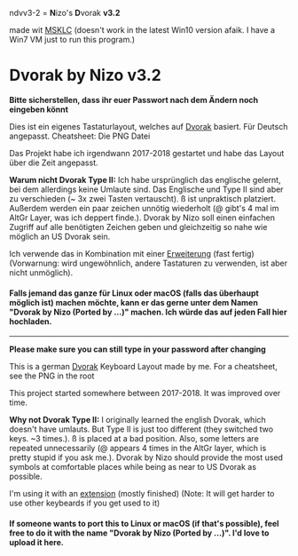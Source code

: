 ndvv3-2 = **N**izo's **D**vorak **v3.2**

made wit [MSKLC](https://www.microsoft.com/en-us/download/details.aspx?id=22339) (doesn't work in the latest Win10 version afaik. I have a Win7 VM just to run this program.)

# Dvorak by Nizo v3.2

**Bitte sicherstellen, dass ihr euer Passwort nach dem Ändern noch eingeben könnt**

Dies ist ein eigenes Tastaturlayout, welches auf [Dvorak](https://de.wikipedia.org/wiki/Dvorak-Tastaturbelegung) basiert. Für Deutsch angepasst. Cheatsheet: Die PNG Datei

Das Projekt habe ich irgendwann 2017-2018 gestartet und habe das Layout über die Zeit angepasst.

**Warum nicht Dvorak Type II:** Ich habe ursprünglich das englische gelernt, bei dem allerdings keine Umlaute sind. Das Englische und Type II sind aber zu verschieden (~ 3x zwei Tasten vertauscht). ß ist unpraktisch platziert. Außerdem werden ein paar zeichen unnötig wiederholt (@ gibt's 4 mal im AltGr Layer, was ich deppert finde.). Dvorak by Nizo soll einen einfachen Zugriff auf alle benötigten Zeichen geben und gleichzeitig so nahe wie möglich an US Dvorak sein.

Ich verwende das in Kombination mit einer [Erweiterung](https://github.com/theNizo/NizosUltimateKeyboard) (fast fertig) (Vorwarnung: wird ungewöhnlich, andere Tastaturen zu verwenden, ist aber nicht unmöglich).

#### Falls jemand das ganze für Linux oder macOS (falls das überhaupt möglich ist) machen möchte, kann er das gerne unter dem Namen "Dvorak by Nizo (Ported by ...)" machen. Ich würde das auf jeden Fall hier hochladen.

------

**Please make sure you can still type in your password after changing**

This is a german [Dvorak](https://en.wikipedia.org/wiki/Dvorak_Simplified_Keyboard) Keyboard Layout made by me. For a cheatsheet, see the PNG in the root

This project started somewhere between 2017-2018. It was improved over time.

**Why not Dvorak Type II:** I originally learned the english Dvorak, which doesn't have umlauts. But Type II is just too different (they switched two keys. ~3 times.). ß is placed at a bad position. Also, some letters are repeated unnecessarily (@ appears 4 times in the AltGr layer, which is pretty stupid if you ask me.). Dvorak by Nizo should provide the most used symbols at comfortable places while being as near to US Dvorak as possible.

I'm using it with an [extension](https://github.com/theNizo/NizosUltimateKeyboard) (mostly finished) (Note: It will get harder to use other keybeards if you get used to it)

#### If someone wants to port this to Linux or macOS (if that's possible), feel free to do it with the name "Dvorak by Nizo (Ported by ...)". I'd love to upload it here.
